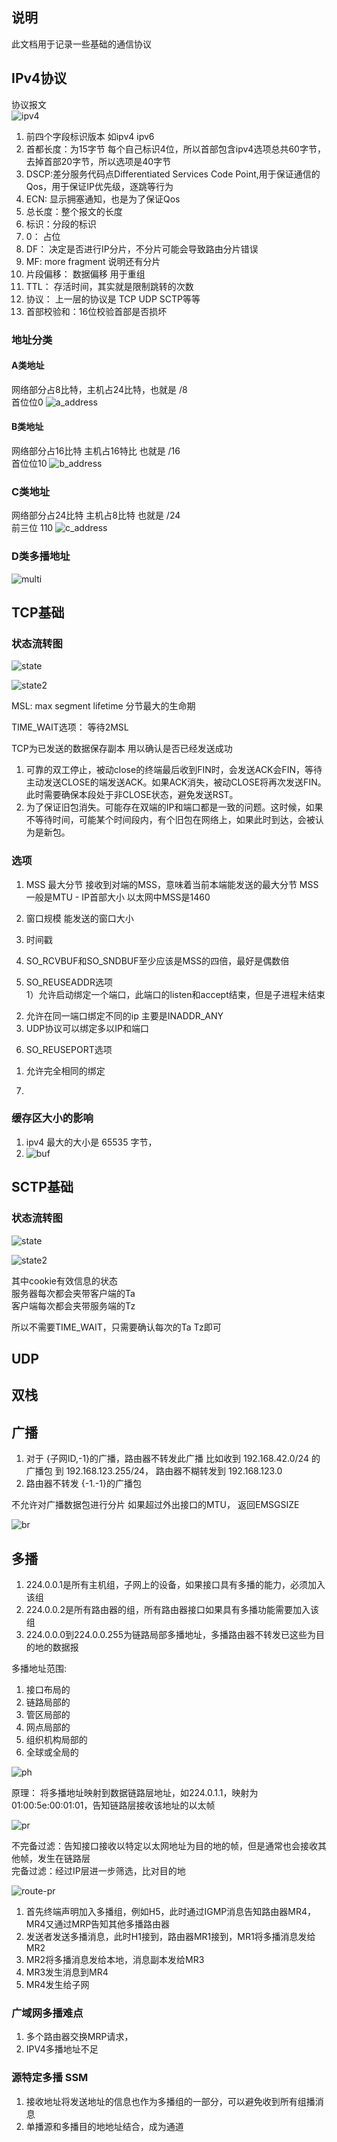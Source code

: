 ## 说明
此文档用于记录一些基础的通信协议


## IPv4协议

协议报文   
![ipv4](../asset/ipv4.png)

1. 前四个字段标识版本  如ipv4  ipv6            
2. 首都长度：为15字节  每个自己标识4位，所以首部包含ipv4选项总共60字节，去掉首部20字节，所以选项是40字节      
3. DSCP:差分服务代码点Differentiated Services Code Point,用于保证通信的Qos，用于保证IP优先级，逐跳等行为    
4. ECN: 显示拥塞通知，也是为了保证Qos       
5. 总长度：整个报文的长度     
6. 标识：分段的标识     
7. 0：  占位    
8. DF： 决定是否进行IP分片，不分片可能会导致路由分片错误   
9. MF: more fragment 说明还有分片  
10. 片段偏移：   数据偏移 用于重组         
11. TTL： 存活时间，其实就是限制跳转的次数    
12. 协议： 上一层的协议是 TCP UDP SCTP等等   
13. 首部校验和：16位校验首部是否损坏


### 地址分类
#### A类地址
网络部分占8比特，主机占24比特，也就是 /8       
首位位0 
![a_address](../asset/a_address.png)


#### B类地址
网络部分占16比特   主机占16特比   也就是  /16    
首位位10
![b_address](../asset/b_address.png)


### C类地址
网络部分占24比特  主机占8比特   也就是 /24    
前三位  110
![c_address](../asset/c_address.png)

### D类多播地址
![multi](../asset/multi_addr.png)


## TCP基础

### 状态流转图

![state](../asset/tcp_state.png)


![state2](../asset/tcp_state_2.png)


MSL: max segment lifetime 分节最大的生命期

TIME_WAIT选项： 等待2MSL

TCP为已发送的数据保存副本  用以确认是否已经发送成功


1. 可靠的双工停止，被动close的终端最后收到FIN时，会发送ACK会FIN，等待主动发送CLOSE的端发送ACK。如果ACK消失，被动CLOSE将再次发送FIN。此时需要确保本段处于非CLOSE状态，避免发送RST。
2. 为了保证旧包消失。可能存在双端的IP和端口都是一致的问题。这时候，如果不等待时间，可能某个时间段内，有个旧包在网络上，如果此时到达，会被认为是新包。



### 选项
1. MSS 最大分节  接收到对端的MSS，意味着当前本端能发送的最大分节
MSS一般是MTU - IP首部大小   以太网中MSS是1460

2. 窗口规模  能发送的窗口大小
3. 时间戳    

4. SO_RCVBUF和SO_SNDBUF至少应该是MSS的四倍，最好是偶数倍

5. SO_REUSEADDR选项   
1）允许启动绑定一个端口，此端口的listen和accept结束，但是子进程未结束
2) 允许在同一端口绑定不同的ip  主要是INADDR_ANY
3) UDP协议可以绑定多以IP和端口

6. SO_REUSEPORT选项
1) 允许完全相同的绑定

7. 

### 缓存区大小的影响
1. ipv4 最大的大小是 65535 字节，
2. ![buf](../asset/tcp_buf.png)


## SCTP基础

### 状态流转图

![state](../asset/sctp_state.png)

![state2](../asset/sctp_state_2.png)

其中cookie有效信息的状态     
服务器每次都会夹带客户端的Ta    
客户端每次都会夹带服务端的Tz

所以不需要TIME_WAIT，只需要确认每次的Ta  Tz即可


## UDP 



## 双栈



## 广播

1. 对于 {子网ID,-1}的广播，路由器不转发此广播
比如收到 192.168.42.0/24 的广播包 到 192.168.123.255/24， 路由器不糊转发到 192.168.123.0
2. 路由器不转发 {-1.-1}的广播包

不允许对广播数据包进行分片  如果超过外出接口的MTU， 返回EMSGSIZE

![br](../asset/broadcast_udp.png)


## 多播
1. 224.0.0.1是所有主机组，子网上的设备，如果接口具有多播的能力，必须加入该组
2. 224.0.0.2是所有路由器的组，所有路由器接口如果具有多播功能需要加入该组
3. 224.0.0.0到224.0.0.255为链路局部多播地址，多播路由器不转发已这些为目的地的数据报

多播地址范围:
1. 接口布局的
2. 链路局部的
3. 管区局部的
4. 网点局部的
5. 组织机构局部的
6. 全球或全局的

![ph](../asset/multi_br_ph.png)

原理：
将多播地址映射到数据链路层地址，如224.0.1.1，映射为01:00:5e:00:01:01，告知链路层接收该地址的以太帧      

![pr](../asset/multi_proc.png)


不完备过滤：告知接口接收以特定以太网地址为目的地的帧，但是通常也会接收其他帧，发生在链路层          
完备过滤：经过IP层进一步筛选，比对目的地

![route-pr](../asset/multi_route_pr.png)
1. 首先终端声明加入多播组，例如H5，此时通过IGMP消息告知路由器MR4，MR4又通过MRP告知其他多播路由器
2. 发送者发送多播消息，此时H1接到，路由器MR1接到，MR1将多播消息发给MR2
3. MR2将多播消息发给本地，消息副本发给MR3
4. MR3发生消息到MR4
5. MR4发生给子网


### 广域网多播难点
1. 多个路由器交换MRP请求，
2. IPV4多播地址不足


### 源特定多播 SSM
1. 接收地址将发送地址的信息也作为多播组的一部分，可以避免收到所有组播消息
2. 单播源和多播目的地地址结合，成为通道